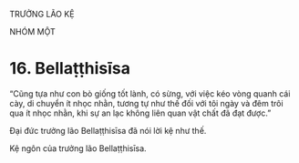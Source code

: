 TRƯỞNG LÃO KỆ

NHÓM MỘT

# 16. Bellaṭṭhisīsa

“Cũng tựa như con bò giống tốt lành, có sừng, với việc kéo vòng quanh cái cày, di chuyển ít nhọc nhằn, tương tự như thế đối với tôi ngày và đêm trôi qua ít nhọc nhằn, khi sự an lạc không liên quan vật chất đã đạt được.”

Đại đức trưởng lão Bellaṭṭhisīsa đã nói lời kệ như thế.

Kệ ngôn của trưởng lão Bellaṭṭhisīsa.
